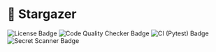 # 💫 Stargazer

<p align="left">
  <img src="https://img.shields.io/badge/license-MIT-green" alt="License Badge">
  <img src="https://github.com/pabroux/stargazer/actions/workflows/code-quality-checker.yml/badge.svg" alt="Code Quality Checker Badge">
  <img src="https://github.com/pabroux/stargazer/actions/workflows/ci-tester.yml/badge.svg" alt="CI (Pytest) Badge">
  <img src="https://github.com/pabroux/stargazer/actions/workflows/secret-scanner.yml/badge.svg" alt="Secret Scanner Badge">
</p>
